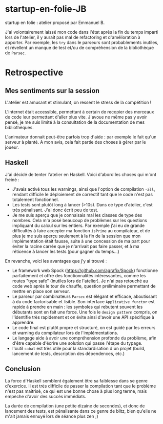 # startup-en-folie-JB
startup en folie : atelier proposé par Emmanuel B.

J'ai volontairement laissé mon code dans l'état après la fin du temps imparti lors de l'atelier, il y aurait pas mal de refactoring et d'amélioration à apporter. Par exemple, les `try` dans le parseurs sont probablements inutiles, et révellent un manque de test et/ou de compréhension de la bibliothèque de `Parsec`. 

# Retrospective

## Mes sentiments sur la session
L'atelier est amusant et stimulant, on ressent le stress de la compétition !

L'internet était accessible, permettant à certain de recopier des morceaux de code leur permettant d'aller plus vite. J'avoue ne même pas y avoir pensé, je me suis limité à la consultation de la documentation de mes bibliothèques.

L'animateur donnait peut-être parfois trop d'aide : par exemple le fait qu'un serveur à planté. A mon avis, cela fait partie des choses à gérer par le joueur.

## Haskell
J'ai décidé de tenter l'atelier en Haskell.
Voici d'abord les choses qui m'ont freiné :
- J'avais activé tous les warnings, ainsi que l'option de compilation `-all`, rendant difficile le déploiement de correctif tant que le code n'est pas totalement fonctionnel.
- Les tests sont plutôt long à lancer (>10s). Dans ce type d'atelier, c'est très pénalisant. J'ai donc écrit peu de test.
- Je me suis aperçu que je connaisais mal les classes de type des nombres. Cela m'a posé beaucoup de problèmes sur les questions impliquant du calcul sur les entiers. Par exemple j'ai eu de grande difficultés à faire accepter ma fonction `isPrime` au compilateur, et de plus je me suis aperçu seulement à la fin de la session que mon implémentation était fausse, suite à une concession de ma part pour éviter la racine carrée que je n'arrivait pas faire passer, et à ma réticence à lancer les tests (pour gagner du temps...)

En revanche, voici les avantages que j'y ai trouvé :
- Le framework web Spock (https://github.com/agrafix/Spock) fonctionne parfaitement et offre des fonctionnalités intéressantes, comme les routes "type safe" (inutiles lors de l'atelier). Je n'ai pas retouché au code web après le tour de chauffe, question préliminaire permettant de mettre en place son serveur.
- Le parseur par combinateurs `Parsec` est élégant et efficace, aboutissant à du code factorisable et lisible. Son interface `Applicative functor` est rapide à prendre en main : les symboles qui rebutent souvent les débutants sont en fait une force. Une fois le `design pattern` compris, on l'identifie très rapidement et on évite ainsi d'avoir une API spécifique à apprendre.
- Le code final est plutôt propre et structuré, on est guidé par les  erreurs et warning du compilateur lors de l'implémentations.
- Le langage aide à avoir une compréhension profonde du problème, afin d'être capable d'écrire une solution qui passe l'étape du typage.
- l'outil `cabal` est très utile pour la standardisation d'un projet (build, lancement de tests, description des dépendences, etc.)

## Conclusion
La force d'Haskell semblent également être sa faiblesse dans se genre d'exercice. Il est très difficile de passer la compilation tant que le problème n'est pas maitrisé, ce qui est une bonne chose à plus long terme, mais empèche d'avoir des succès immédiats.

La durée de compilation (une petite dizaine de secondes), et donc de lancement des tests, est pénalisante dans ce genre de blitz, bien qu'elle ne m'ait jamais ennuyé lors de séance plus zen ;)
